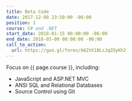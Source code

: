 ```yaml
---
title: Beta Code
date: 2017-12-08 23:50:00 -06:00
position: 1
course: C# and .NET
start_date: 2018-01-15 00:00:00 -06:00
end_date: 2018-03-09 00:00:00 -06:00
call_to_action:
  url: https://goo.gl/forms/A62VX1BLsJqZOyKh2
---
```


Focus on {{ page.course }}, including:

* JavaScript and ASP.NET MVC
* ANSI SQL and Relational Databases
* Source Control using Git
